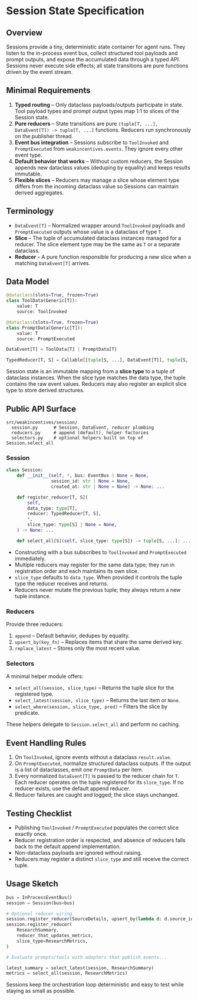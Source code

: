 # Session State Specification

## Overview

Sessions provide a tiny, deterministic state container for agent runs. They listen to
the in-process event bus, collect structured tool payloads and prompt outputs, and
expose the accumulated data through a typed API. Sessions never execute side effects;
all state transitions are pure functions driven by the event stream.

## Minimal Requirements

1. **Typed routing** – Only dataclass payloads/outputs participate in state. Tool
   payload types and prompt output types map 1:1 to slices of the Session state.
1. **Pure reducers** – State transitions are pure `(tuple[T, ...], DataEvent[T]) -> tuple[T, ...]`
   functions. Reducers run synchronously on the publisher thread.
1. **Event bus integration** – Sessions subscribe to `ToolInvoked` and `PromptExecuted`
   from `weakincentives.events`. They ignore every other event type.
1. **Default behavior that works** – Without custom reducers, the Session appends new
   dataclass values (deduping by equality) and keeps results immutable.
1. **Flexible slices** – Reducers may manage a slice whose element type differs from
   the incoming dataclass value so Sessions can maintain derived aggregates.

## Terminology

- `DataEvent[T]` – Normalized wrapper around `ToolInvoked` payloads and
  `PromptExecuted` outputs whose value is a dataclass of type `T`.
- **Slice** – The tuple of accumulated dataclass instances managed for a reducer.
  The slice element type may be the same as `T` or a separate dataclass.
- **Reducer** – A pure function responsible for producing a new slice when a
  matching `DataEvent[T]` arrives.

## Data Model

```python
@dataclass(slots=True, frozen=True)
class ToolData(Generic[T]):
    value: T
    source: ToolInvoked

@dataclass(slots=True, frozen=True)
class PromptData(Generic[T]):
    value: T
    source: PromptExecuted

DataEvent[T] = ToolData[T] | PromptData[T]

TypedReducer[T, S] = Callable[[tuple[S, ...], DataEvent[T]], tuple[S, ...]]
```

Session state is an immutable mapping from a **slice type** to a tuple of dataclass
instances. When the slice type matches the data type, the tuple contains the raw
event values. Reducers may also register an explicit slice type to store derived
structures.

## Public API Surface

```
src/weakincentives/session/
  session.py      # Session, DataEvent, reducer plumbing
  reducers.py     # append (default), helper factories
  selectors.py    # optional helpers built on top of Session.select_all
```

### Session

```python
class Session:
    def __init__(self, *, bus: EventBus | None = None,
                 session_id: str | None = None,
                 created_at: str | None = None) -> None: ...

    def register_reducer[T, S](
        self,
        data_type: type[T],
        reducer: TypedReducer[T, S],
        *,
        slice_type: type[S] | None = None,
    ) -> None: ...

    def select_all[S](self, slice_type: type[S]) -> tuple[S, ...]: ...
```

- Constructing with a bus subscribes to `ToolInvoked` and `PromptExecuted` immediately.
- Multiple reducers may register for the same data type; they run in registration
  order and each maintains its own slice.
- `slice_type` defaults to `data_type`. When provided it controls the tuple type the
  reducer receives and returns.
- Reducers never mutate the previous tuple; they always return a new tuple instance.

### Reducers

Provide three reducers:

1. `append` – Default behavior, dedupes by equality.
1. `upsert_by(key_fn)` – Replaces items that share the same derived key.
1. `replace_latest` – Stores only the most recent value.

### Selectors

A minimal helper module offers:

- `select_all(session, slice_type)` – Returns the tuple slice for the registered type.
- `select_latest(session, slice_type)` – Returns the last item or `None`.
- `select_where(session, slice_type, pred)` – Filters the slice by predicate.

These helpers delegate to `Session.select_all` and perform no caching.

## Event Handling Rules

1. On `ToolInvoked`, ignore events without a dataclass `result.value`.
1. On `PromptExecuted`, normalize structured dataclass outputs. If the output is a
   list of dataclasses, emit one `PromptData` per item.
1. Every normalized `DataEvent[T]` is passed to the reducer chain for `T`. Each
   reducer operates on the tuple registered for its `slice_type`. If no reducer
   exists, use the default append reducer.
1. Reducer failures are caught and logged; the slice stays unchanged.

## Testing Checklist

- Publishing `ToolInvoked` / `PromptExecuted` populates the correct slice exactly once.
- Reducer registration order is respected, and absence of reducers falls back to the
  default append implementation.
- Non-dataclass payloads are ignored without raising.
- Reducers may register a distinct `slice_type` and still receive the correct tuple.

## Usage Sketch

```python
bus = InProcessEventBus()
session = Session(bus=bus)

# Optional reducer wiring
session.register_reducer(SourceDetails, upsert_by(lambda d: d.source_id))
session.register_reducer(
    ResearchSummary,
    reducer_that_updates_metrics,
    slice_type=ResearchMetrics,
)

# Evaluate prompts/tools with adapters that publish events...

latest_summary = select_latest(session, ResearchSummary)
metrics = select_all(session, ResearchMetrics)
```

Sessions keep the orchestration loop deterministic and easy to test while staying as
small as possible.
